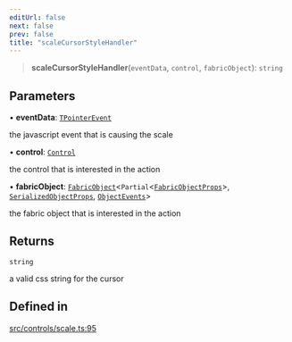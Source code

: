 ```yaml
---
editUrl: false
next: false
prev: false
title: "scaleCursorStyleHandler"
---
```


> **scaleCursorStyleHandler**(`eventData`, `control`, `fabricObject`): `string`

## Parameters

• **eventData**: [`TPointerEvent`](/api/type-aliases/tpointerevent/)

the javascript event that is causing the scale

• **control**: [`Control`](/api/classes/control/)

the control that is interested in the action

• **fabricObject**: [`FabricObject`](/api/classes/fabricobject/)\<`Partial`\<[`FabricObjectProps`](/api/interfaces/fabricobjectprops/)\>, [`SerializedObjectProps`](/api/interfaces/serializedobjectprops/), [`ObjectEvents`](/api/interfaces/objectevents/)\>

the fabric object that is interested in the action

## Returns

`string`

a valid css string for the cursor

## Defined in

[src/controls/scale.ts:95](https://github.com/fabricjs/fabric.js/blob/c093e29e73123dafcfa091ff4d5e04e690bb796e/src/controls/scale.ts#L95)
